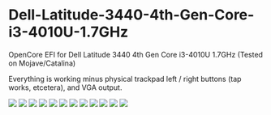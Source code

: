 # Dell-Latitude-3440-4th-Gen-Core-i3-4010U-1.7GHz
OpenCore EFI for Dell Latitude 3440 4th Gen Core i3-4010U 1.7GHz (Tested on Mojave/Catalina)

Everything is working minus physical trackpad left / right buttons (tap works, etcetera), and VGA output.

<img src=“Screenshots/Screenshot_01.png”/>

<img src=“Screenshots/Screenshot_02.png”/>

<img src=“Screenshots/Screenshot_03.png”/>

<img src=“Screenshots/Screenshot_04.png”/>

<img src=“Screenshots/Screenshot_05.png”/>

<img src=“Screenshots/Screenshot_06.png”/>

<img src=“Screenshots/Screenshot_07.png”/>

<img src=“Screenshots/Screenshot_08.png”/>

<img src=“Screenshots/Screenshot_09.png”/>

<img src=“Screenshots/Screenshot_10.png”/>

<img src=“Screenshots/Screenshot_11.png”/>

<img src=“Screenshots/Screenshot_12.png”/>
